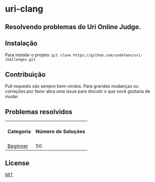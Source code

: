 # uri-clang
## Resolvendo problemas do Uri Online Judge.

## Instalação
 Para instalar o projeto:
    ```
        git clone https://github.com/codeYann/uri-challenges.git
    ```
## Contribuição
 Pull requests são sempre bem-vindos. Para grandes mudanças ou correções por favor abra uma issue para discutir o que você gostaria de mudar. 

## Problemas resolvidos
<table>
    <tr>
        <td><h4>Categoria</h4></td>
        <td><h4>Número de Soluçóes</h4></td>
    </tr>
    <tr>
        <td><a href= "https://github.com/codeYann/uri-clang/tree/master/src/beginner" target="_blank"> Beginner </a></td>
        <td>50</td>
    </tr>
</table>

## License
 [MIT](https://choosealicense.com/licenses/mit/)